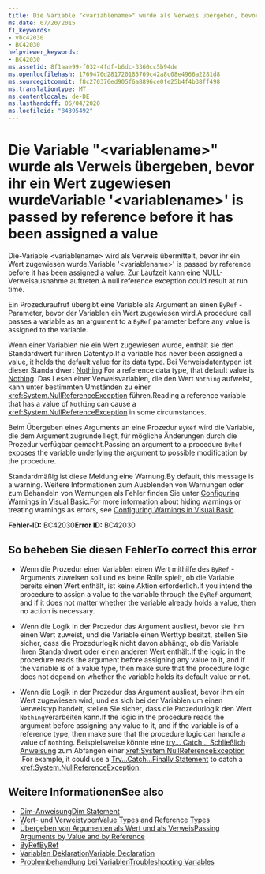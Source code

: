 ```yaml
---
title: Die Variable "<variablename>" wurde als Verweis übergeben, bevor ihr ein Wert zugewiesen wurde
ms.date: 07/20/2015
f1_keywords:
- vbc42030
- BC42030
helpviewer_keywords:
- BC42030
ms.assetid: 8f1aae99-f032-4fdf-b6dc-3360cc5b94de
ms.openlocfilehash: 1769470d281720185769c42a8c08e4966a2281d8
ms.sourcegitcommit: f8c270376ed905f6a8896ce0fe25b4f4b38ff498
ms.translationtype: MT
ms.contentlocale: de-DE
ms.lasthandoff: 06/04/2020
ms.locfileid: "84395492"
---
```

# <a name="variable-variablename-is-passed-by-reference-before-it-has-been-assigned-a-value"></a><span data-ttu-id="c4f94-102">Die Variable "\<variablename>" wurde als Verweis übergeben, bevor ihr ein Wert zugewiesen wurde</span><span class="sxs-lookup"><span data-stu-id="c4f94-102">Variable '\<variablename>' is passed by reference before it has been assigned a value</span></span>
<span data-ttu-id="c4f94-103">Die-Variable \<variablename> wird als Verweis übermittelt, bevor ihr ein Wert zugewiesen wurde.</span><span class="sxs-lookup"><span data-stu-id="c4f94-103">Variable '\<variablename>' is passed by reference before it has been assigned a value.</span></span> <span data-ttu-id="c4f94-104">Zur Laufzeit kann eine NULL-Verweisausnahme auftreten.</span><span class="sxs-lookup"><span data-stu-id="c4f94-104">A null reference exception could result at run time.</span></span>  
  
 <span data-ttu-id="c4f94-105">Ein Prozeduraufruf übergibt eine Variable als Argument an einen `ByRef` -Parameter, bevor der Variablen ein Wert zugewiesen wird.</span><span class="sxs-lookup"><span data-stu-id="c4f94-105">A procedure call passes a variable as an argument to a `ByRef` parameter before any value is assigned to the variable.</span></span>  
  
 <span data-ttu-id="c4f94-106">Wenn einer Variablen nie ein Wert zugewiesen wurde, enthält sie den Standardwert für ihren Datentyp.</span><span class="sxs-lookup"><span data-stu-id="c4f94-106">If a variable has never been assigned a value, it holds the default value for its data type.</span></span> <span data-ttu-id="c4f94-107">Bei Verweisdatentypen ist dieser Standardwert [Nothing](../language-reference/nothing.md).</span><span class="sxs-lookup"><span data-stu-id="c4f94-107">For a reference data type, that default value is [Nothing](../language-reference/nothing.md).</span></span> <span data-ttu-id="c4f94-108">Das Lesen einer Verweisvariablen, die den Wert `Nothing` aufweist, kann unter bestimmten Umständen zu einer <xref:System.NullReferenceException> führen.</span><span class="sxs-lookup"><span data-stu-id="c4f94-108">Reading a reference variable that has a value of `Nothing` can cause a <xref:System.NullReferenceException> in some circumstances.</span></span>  
  
 <span data-ttu-id="c4f94-109">Beim Übergeben eines Arguments an eine Prozedur `ByRef` wird die Variable, die dem Argument zugrunde liegt, für mögliche Änderungen durch die Prozedur verfügbar gemacht.</span><span class="sxs-lookup"><span data-stu-id="c4f94-109">Passing an argument to a procedure `ByRef` exposes the variable underlying the argument to possible modification by the procedure.</span></span>  
  
 <span data-ttu-id="c4f94-110">Standardmäßig ist diese Meldung eine Warnung.</span><span class="sxs-lookup"><span data-stu-id="c4f94-110">By default, this message is a warning.</span></span> <span data-ttu-id="c4f94-111">Weitere Informationen zum Ausblenden von Warnungen oder zum Behandeln von Warnungen als Fehler finden Sie unter [Configuring Warnings in Visual Basic](/visualstudio/ide/configuring-warnings-in-visual-basic).</span><span class="sxs-lookup"><span data-stu-id="c4f94-111">For more information about hiding warnings or treating warnings as errors, see [Configuring Warnings in Visual Basic](/visualstudio/ide/configuring-warnings-in-visual-basic).</span></span>  
  
 <span data-ttu-id="c4f94-112">**Fehler-ID:** BC42030</span><span class="sxs-lookup"><span data-stu-id="c4f94-112">**Error ID:** BC42030</span></span>  
  
## <a name="to-correct-this-error"></a><span data-ttu-id="c4f94-113">So beheben Sie diesen Fehler</span><span class="sxs-lookup"><span data-stu-id="c4f94-113">To correct this error</span></span>  
  
- <span data-ttu-id="c4f94-114">Wenn die Prozedur einer Variablen einen Wert mithilfe des `ByRef` -Arguments zuweisen soll und es keine Rolle spielt, ob die Variable bereits einen Wert enthält, ist keine Aktion erforderlich.</span><span class="sxs-lookup"><span data-stu-id="c4f94-114">If you intend the procedure to assign a value to the variable through the `ByRef` argument, and if it does not matter whether the variable already holds a value, then no action is necessary.</span></span>  
  
- <span data-ttu-id="c4f94-115">Wenn die Logik in der Prozedur das Argument ausliest, bevor sie ihm einen Wert zuweist, und die Variable einen Werttyp besitzt, stellen Sie sicher, dass die Prozedurlogik nicht davon abhängt, ob die Variable ihren Standardwert oder einen anderen Wert enthält.</span><span class="sxs-lookup"><span data-stu-id="c4f94-115">If the logic in the procedure reads the argument before assigning any value to it, and if the variable is of a value type, then make sure that the procedure logic does not depend on whether the variable holds its default value or not.</span></span>  
  
- <span data-ttu-id="c4f94-116">Wenn die Logik in der Prozedur das Argument ausliest, bevor ihm ein Wert zugewiesen wird, und es sich bei der Variablen um einen Verweistyp handelt, stellen Sie sicher, dass die Prozedurlogik den Wert `Nothing`verarbeiten kann.</span><span class="sxs-lookup"><span data-stu-id="c4f94-116">If the logic in the procedure reads the argument before assigning any value to it, and if the variable is of a reference type, then make sure that the procedure logic can handle a value of `Nothing`.</span></span> <span data-ttu-id="c4f94-117">Beispielsweise könnte eine [try... Catch... Schließlich Anweisung](../language-reference/statements/try-catch-finally-statement.md) zum Abfangen einer <xref:System.NullReferenceException> .</span><span class="sxs-lookup"><span data-stu-id="c4f94-117">For example, it could use a [Try...Catch...Finally Statement](../language-reference/statements/try-catch-finally-statement.md) to catch a <xref:System.NullReferenceException>.</span></span>  
  
## <a name="see-also"></a><span data-ttu-id="c4f94-118">Weitere Informationen</span><span class="sxs-lookup"><span data-stu-id="c4f94-118">See also</span></span>

- [<span data-ttu-id="c4f94-119">Dim-Anweisung</span><span class="sxs-lookup"><span data-stu-id="c4f94-119">Dim Statement</span></span>](../language-reference/statements/dim-statement.md)
- [<span data-ttu-id="c4f94-120">Wert- und Verweistypen</span><span class="sxs-lookup"><span data-stu-id="c4f94-120">Value Types and Reference Types</span></span>](../programming-guide/language-features/data-types/value-types-and-reference-types.md)
- [<span data-ttu-id="c4f94-121">Übergeben von Argumenten als Wert und als Verweis</span><span class="sxs-lookup"><span data-stu-id="c4f94-121">Passing Arguments by Value and by Reference</span></span>](../programming-guide/language-features/procedures/passing-arguments-by-value-and-by-reference.md)
- [<span data-ttu-id="c4f94-122">ByRef</span><span class="sxs-lookup"><span data-stu-id="c4f94-122">ByRef</span></span>](../language-reference/modifiers/byref.md)
- [<span data-ttu-id="c4f94-123">Variablen Deklaration</span><span class="sxs-lookup"><span data-stu-id="c4f94-123">Variable Declaration</span></span>](../programming-guide/language-features/variables/variable-declaration.md)
- [<span data-ttu-id="c4f94-124">Problembehandlung bei Variablen</span><span class="sxs-lookup"><span data-stu-id="c4f94-124">Troubleshooting Variables</span></span>](../programming-guide/language-features/variables/troubleshooting-variables.md)
